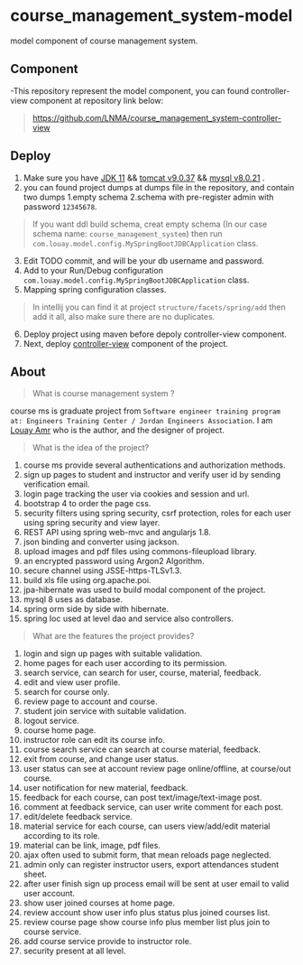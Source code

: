# course_management_system-model
model component of course management system.

## Component
-This repository represent the model component, you can found controller-view component at repository link below:
>https://github.com/LNMA/course_management_system-controller-view

## Deploy

1. Make sure you have [JDK 11](https://www.oracle.com/java/technologies/javase-downloads.html) && [tomcat v9.0.37](https://archive.apache.org/dist/tomcat/tomcat-9/) && [mysql v8.0.21](https://downloads.mysql.com/archives/installer/) .
2. you can found project dumps at dumps file in the repository, and contain two dumps 1.empty schema 2.schema with pre-register admin with password `12345678`.
>If you want ddl build schema, creat empty schema (In our case schema name: `course_management_system`) then run `com.louay.model.config.MySpringBootJDBCApplication` class.  
3. Edit TODO commit, and will be your db username and password.
4. Add to your Run/Debug configuration `com.louay.model.config.MySpringBootJDBCApplication` class.
5. Mapping spring configuration classes.
>In intellij you can find it at project `structure/facets/spring/add` then add it all, also make sure there are no duplicates.
6. Deploy project using maven before depoly controller-view component. 
7. Next, deploy [controller-view](https://github.com/LNMA/course_management_system-controller-view) component of the project. 

## About
>What is course management system ?

course ms is graduate project from `Software engineer training program at: Engineers Training Center / Jordan Engineers Association`.
I am [Louay Amr](https://www.linkedin.com/in/louay-amr-0b064b141) who is the author, and the designer of project.

>What is the idea of the project?
1. course ms provide several authentications and authorization methods. 
2. sign up pages to student and instructor and verify user id by sending verification email.
3. login page tracking the user via cookies and session and url.
4. bootstrap 4 to order the page css.
5. security filters using spring security, csrf protection, roles for each user using spring security and view layer.
6. REST API using spring web-mvc and angularjs 1.8. 
7. json binding and converter using jackson.
8. upload images and pdf files using commons-fileupload library.
9. an encrypted password using Argon2 Algorithm.
10. secure channel using JSSE-https-TLSv1.3.
11. build xls file using org.apache.poi.
12. jpa-hibernate was used to build modal component of the project.
13. mysql 8 uses as database.
14. spring orm side by side with hibernate.
15. spring Ioc used at level dao and service also controllers. 

>What are the features the project provides?

1. login and sign up pages with suitable validation.
2. home pages for each user according to its permission.
3. search service, can search for user, course, material, feedback.
4. edit and view user profile.
5. search for course only.
6. review page to account and course.
7. student join service with suitable validation.
8. logout service.
9. course home page.
10. instructor role can edit its course info.
11. course search service can search at course material, feedback.
12. exit from course, and change user status.
13. user status can see at account review page online/offline, at course/out course.
14. user notification for new material, feedback.
15. feedback for each course, can post text/image/text-image post.
16. comment at feedback service, can user write comment for each post.
17. edit/delete feedback service.
18. material service for each course, can users view/add/edit material according to its role.
19. material can be link, image, pdf files.
20. ajax often used to submit form, that mean reloads page neglected. 
21. admin only can register instructor users, export attendances student sheet.
23. after user finish sign up process email will be sent at user email to valid user account.
24. show user joined courses at home page.
25. review account show user info plus status plus joined courses list.
26. review course page show course info plus member list plus join to course service.
27. add course service provide to instructor role.
28. security present at all level.

